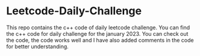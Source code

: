 # Leetcode-Daily-Challenge
This repo contains the c++ code of daily leetcode challenge.
You can find the c++ code for daily challenge for the january 2023.
You can check out the code, the code works well and I have also added comments in the code for better understanding.
